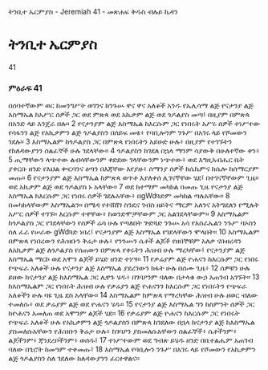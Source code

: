 ﻿
 ትንቢተ ኤርምያስ - Jeremiah 41 - መጽሐፍ ቅዱስ ብሉይ ኪዳን
# ትንቢተ ኤርምያስ
41
### ምዕራፍ 41
 በሰባተኛውም ወር ከመንግሥት ወገንና ከንጉሡ ዋና ዋና አለቆች አንዱ የኤሊሳማ ልጅ የናታንያ ልጅ እስማኤል ከአሥር ሰዎች ጋር ወደ ምጽጳ ወደ አኪቃም ልጅ ወደ ጎዶልያስ መጣ፤ በዚያም በምጽጳ በአንድ ላይ እንጀራ በሉ።
2  የናታንያም ልጅ እስማኤል ከእርሱም ጋር የነበሩት አሥሩ ሰዎች ተነሥተው የሳፋንን ልጅ የአኪቃምን ልጅ ጎዶልያስን በሰይፍ መቱ፥ የባቢሎንም ንጉሥ በአገሩ ላይ የሾመውን ገደሉ።
3  እስማኤልም ከጎዶልያስ ጋር በምጽጳ የነበሩትን አይሁድ ሁሉ፥ በዚያም የተገኙትን የከለዳውያንን ሰልፈኞች ሁሉ ገደላቸው።
4  ጎዶልያስን ከገደለ በኋላ ማንም ሳያውቅ በሁለተኛው ቀን፥
5  ጢማቸውን ላጭተው ልብሳቸውንም ቀድደው ገላቸውንም ነጭተው፥ ወደ እግዚአብሔር ቤት ያቀርቡ ዘንድ የእህል ቍርባንና ዕጣን በእጃቸው እየያዙ፥ ሰማንያ ሰዎች ከሴኬምና ከሴሎ ከሰማርያም መጡ።
6  የናታንያም ልጅ እስማኤል ከምጽጳ ወጥቶ እያለቀሰ ሊገናኛቸው ሄደ፤ በተገናኛቸውም ጊዜ። ወደ አኪቃም ልጅ ወደ ጎዶልያስ ኑ አላቸው።
7  ወደ ከተማም መካከል በመጡ ጊዜ የናታንያ ልጅ እስማኤል ከእርሱም ጋር የነበሩ ሰዎች ገደሉአቸው፥ በgWdጓድም መካከል ጣሉአቸው።
8  በመካከላቸውም እስማኤልን። በሜዳ የተሸሸገ ስንዴና ገብስ ዘይትና ማርም አለንና አትግደለን የሚሉት አሥር ሰዎች ተገኙ። እርሱም ተዋቸው፥ ከወንድሞቻቸውም ጋር አልገደላቸውም።
9  እስማኤልም ከጎዶልያስ ጋር የገደላቸውን የሰዎች ሬሳ ሁሉ የጣለበት ጕድጓድ ንጉሡ አሳ የእስራኤልን ንጉሥ ባኦስን ስለ ፈራ የሠራው gWdጓድ ነበረ፤ የናታንያም ልጅ እስማኤል የገደላቸውን ሞላበት።
10  እስማኤልም በምጽጳ የነበረውን የሕዝቡን ቅሬታ ሁሉ፥ የንጉሡን ሴቶች ልጆች የዘበኞቹም አለቃ ናቡዘረዳን ለአኪቃም ልጅ ለጎዶልያስ የሰጠውን በምጽጳ የቀሩትን ሕዝብ ሁሉ ማረካቸው፤ የናታንያም ልጅ እስማኤል ማርኮ ወደ አሞን ልጆች ይሄድ ዘንድ ተነሣ።
11  የቃሬያም ልጅ ዮሐናን ከእርሱም ጋር የነበሩ የጭፍራ አለቆች ሁሉ የናታንያ ልጅ እስማኤል ያደረገውን ክፋት ሁሉ በሰሙ ጊዜ፥
12  ሰዎቹን ሁሉ ይዘው ከናታንያ ልጅ ከእስማኤል ጋር ሊዋጉ ሄዱ፥ በገባዖንም ባለው በታላቁ ውኃ አጠገብ አገኙት።
13  ከእስማኤልም ጋር የነበሩት ሕዝብ ሁሉ የቃሬያን ልጅ ዮሐናንን ከእርሱም ጋር የነበሩትን የጭፍራ አለቆችን ሁሉ ባዩ ጊዜ ደስ አላቸው።
14  እስማኤልም ከምጽጳ የማረካቸው ሕዝብ ሁሉ ዘወር ብለው ተመለሱ፥ ወደ ቃሬያም ልጅ ወደ ዮሐናን ሄዱ።
15  የናታንያ ልጅ እስማኤል ግን ከስምንት ሰዎች ጋር ከዮሐናን አመለጠ ወደ አሞንም ልጆች ሄደ።
16  የቃሬያም ልጅ ዮሐናን ከእርሱም ጋር የነበሩት የጭፍራ አለቆች ሁሉ የአኪቃምን ልጅ ጎዶልያስን በምጽጳ ከገደለው በኋላ ከናታንያ ልጅ ከእስማኤል ያስመለሱአቸውን የሕዝቡን ቅሬታ ሁሉ፥ ከገባዖን ያስመለሱአቸውን ሰልፈኞች፥ ሴቶችንም፥ ልጆችንም፥ ጃንደረቦችንም፥ ወሰዱ፤
17  ተነሥተውም ወደ ግብጽ ይሄዱ ዘንድ በቤተልሔም አጠገብ ባለው በጌሮት ከመዓም ተቀመጡ፤
18  እስማኤል የባቢሎን ንጉሥ በአገሩ ላይ የሾመውን የአኪቃምን ልጅ ጎዶልያስን ስለ ገደለው ከለዳውያንን ፈርተዋልና። 
